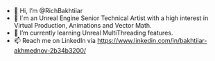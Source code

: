 - 👋 Hi, I’m @RichBakhtiiar
- 👀 I´m an Unreal Engine Senior Technical Artist with a high interest in Virtual Production, Animations and Vector Math.
- 🌱 I’m currently learning Unreal MultiThreading features.
- 📫 Reach me on LinkedIn via https://www.linkedin.com/in/bakhtiiar-akhmednov-2b34b3200/
